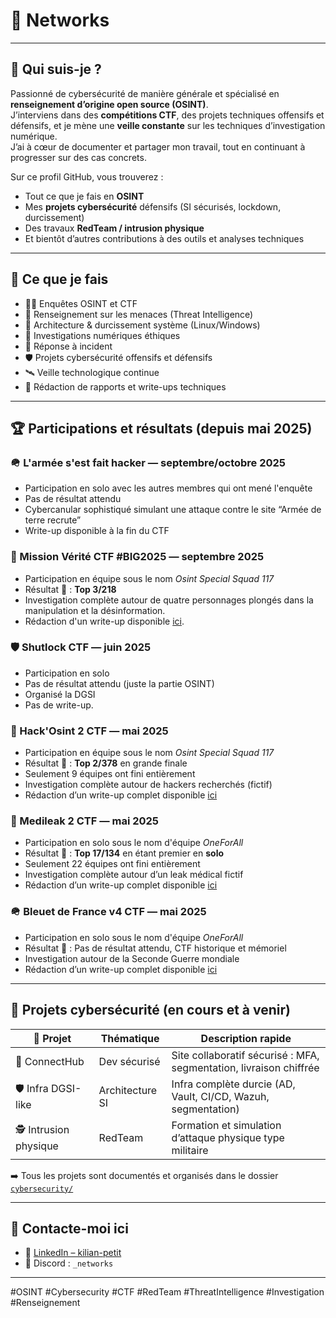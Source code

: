 # 🧠 Networks

---

## 👤 Qui suis-je ?

Passionné de cybersécurité de manière générale et spécialisé en **renseignement d’origine open source (OSINT)**.  
J’interviens dans des **compétitions CTF**, des projets techniques offensifs et défensifs, et je mène une **veille constante** sur les techniques d’investigation numérique.  
J’ai à cœur de documenter et partager mon travail, tout en continuant à progresser sur des cas concrets.

Sur ce profil GitHub, vous trouverez :
- Tout ce que je fais en **OSINT**
- Mes **projets cybersécurité** défensifs (SI sécurisés, lockdown, durcissement)
- Des travaux **RedTeam / intrusion physique**
- Et bientôt d’autres contributions à des outils et analyses techniques

---

## 🧰 Ce que je fais

- 🕵️‍♂️ Enquêtes OSINT et CTF
- 🧠 Renseignement sur les menaces (Threat Intelligence)
- 🔐 Architecture & durcissement système (Linux/Windows)
- 🧩 Investigations numériques éthiques
- 🚨 Réponse à incident
- 🛡️ Projets cybersécurité offensifs et défensifs
- 🛰️ Veille technologique continue
- 📜 Rédaction de rapports et write-ups techniques

---

## 🏆 Participations et résultats (depuis mai 2025)

### 🪖 L'armée s'est fait hacker  — **septembre/octobre 2025**

- Participation en solo avec les autres membres qui ont mené l'enquête
- Pas de résultat attendu
- Cybercanular sophistiqué simulant une attaque contre le site “Armée de terre recrute”
- Write-up disponible à la fin du CTF

### 🏦 Mission Vérité CTF #BIG2025  — **septembre 2025**

- Participation en équipe sous le nom *Osint Special Squad 117*
- Résultat 🥉 : **Top 3/218**
- Investigation complète autour de quatre personnages plongés dans la manipulation et la désinformation.
- Rédaction d'un write-up disponible [ici](https://github.com/NetworksCySec/OSINT/tree/main/Mission%20V%C3%A9rit%C3%A9%20CTF%20%23BIG2025).

### 🛡️ Shutlock CTF  — **juin 2025**

- Participation en solo
- Pas de résultat attendu (juste la partie OSINT)
- Organisé la DGSI
- Pas de write-up.

### 🦊 Hack'Osint 2 CTF — **mai 2025**

- Participation en équipe sous le nom *Osint Special Squad 117*
- Résultat 🥇 : **Top 2/378** en grande finale
- Seulement 9 équipes ont fini entièrement
- Investigation complète autour de hackers recherchés (fictif)
- Rédaction d’un write-up complet disponible [ici](https://github.com/NetworksCySec/OSINT/tree/main/Hack'Osint%202%20-%202025)

### 🦏 Medileak 2 CTF — **mai 2025**

- Participation en solo sous le nom d'équipe *OneForAll*
- Résultat 🥇 : **Top 17/134** en étant premier en **solo**
- Seulement 22 équipes ont fini entièrement
- Investigation complète autour d’un leak médical fictif
- Rédaction d’un write-up complet disponible [ici](https://github.com/NetworksCySec/OSINT/tree/main/Medileak%202%20-%202025)

### 🪖 Bleuet de France v4 CTF — **mai 2025**

- Participation en solo sous le nom d'équipe *OneForAll*
- Résultat 🥇 : Pas de résultat attendu, CTF historique et mémoriel
- Investigation autour de la Seconde Guerre mondiale
- Rédaction d’un write-up complet disponible [ici](https://github.com/NetworksCySec/OSINT/tree/main/Bleuet%20de%20France%20v4%20-%202025)

---

## 🧱 Projets cybersécurité (en cours et à venir)

| 📌 Projet | Thématique | Description rapide |
|----------|------------|--------------------|
| 🔐 ConnectHub | Dev sécurisé | Site collaboratif sécurisé : MFA, segmentation, livraison chiffrée |
| 🛡️ Infra DGSI-like | Architecture SI | Infra complète durcie (AD, Vault, CI/CD, Wazuh, segmentation) |
| 🕵️ Intrusion physique | RedTeam | Formation et simulation d’attaque physique type militaire |

➡️ Tous les projets sont documentés et organisés dans le dossier [`cybersecurity/`](https://github.com/NetworksCySec/Cybersecurity)

---

## 📡 Contacte-moi ici

- 💼 [LinkedIn – kilian-petit](https://www.linkedin.com/in/kilian-petit)
- 💬 Discord : `_networks`

---

<!-- Hashtags pour référencement -->
#OSINT #Cybersecurity #CTF #RedTeam #ThreatIntelligence #Investigation #Renseignement
